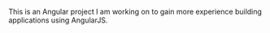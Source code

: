 This is an Angular project I am working on to gain more experience building applications using AngularJS.


